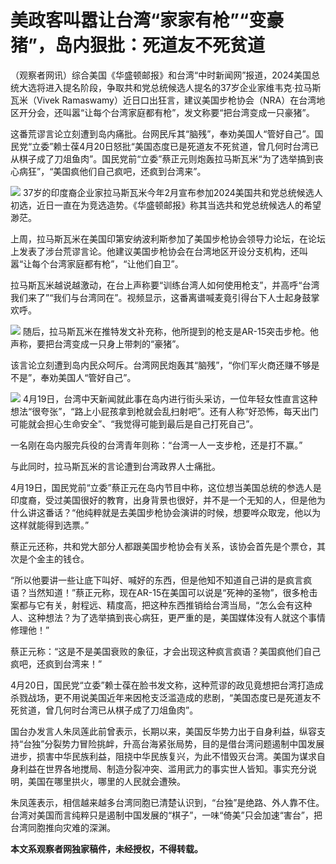 # 美政客叫嚣让台湾“家家有枪”“变豪猪”，岛内狠批：死道友不死贫道

（观察者网讯）综合美国《华盛顿邮报》和台湾“中时新闻网”报道，2024美国总统大选将进入提名阶段，争取共和党总统候选人提名的37岁企业家维韦克·拉马斯瓦米（Vivek
Ramaswamy）近日口出狂言，建议美国步枪协会（NRA）在台湾地区开分会，还叫嚣“让每个台湾家庭都有枪”，发文称要“把台湾变成一只豪猪”。

这番荒谬言论立刻遭到岛内痛批。台网民斥其“脑残”，奉劝美国人“管好自己”。国民党“立委”赖士葆4月20日怒批“美国态度已是死道友不死贫道，曾几何时台湾已从棋子成了刀俎鱼肉”。国民党前“立委”蔡正元则炮轰拉马斯瓦米“为了选举搞到丧心病狂”，“美国疯他们自己疯吧，还疯到台湾来”。

![](https://inews.gtimg.com/newsapp_bt/0/15781043700/1000)
37岁的印度裔企业家拉马斯瓦米今年2月宣布参加2024美国共和党总统候选人初选，近日一直在为竞选造势。《华盛顿邮报》称其当选共和党总统候选人的希望渺茫。

上周，拉马斯瓦米在美国印第安纳波利斯参加了美国步枪协会领导力论坛，在论坛上发表了涉台荒谬言论。他建议美国步枪协会在台湾地区开设分支机构，还叫嚣“让每个台湾家庭都有枪”，“让他们自卫”。

拉马斯瓦米越说越激动，在台上声称要“训练台湾人如何使用枪支”，并高呼“台湾我们来了”“我们与台湾同在”。视频显示，这番离谱喊麦竟引得台下人士起身鼓掌欢呼。

![](https://inews.gtimg.com/newsapp_match/0/15781043704/0)
随后，拉马斯瓦米在推特发文补充称，他所提到的枪支是AR-15突击步枪。他声称，要把台湾变成一只身上带刺的“豪猪”。

该言论立刻遭到岛内民众呵斥。台湾网民炮轰其“脑残”，“你们军火商还赚不够是不是”，奉劝美国人“管好自己”。

![](https://inews.gtimg.com/newsapp_bt/0/15781043709/1000)
4月19日，台湾中天新闻就此事在岛内进行街头采访，一位年轻女性直言这种想法“很夸张”，“路上小屁孩拿到枪就会乱扫射吧”。还有人称“好恐怖，每天出门可能就会担心生命安全”、“我觉得可能到最后是自己打死自己”。

一名刚在岛内服完兵役的台湾青年则称：“台湾一人一支步枪，还是打不赢。”

与此同时，拉马斯瓦米的言论遭到台湾政界人士痛批。

4月19日，国民党前“立委”蔡正元在岛内节目中称，这位想当美国总统的参选人是印度裔，受过美国很好的教育，出身背景也很好，并不是一个无知的人，但是他为什么讲这番话？“他纯粹就是去美国步枪协会演讲的时候，想要哗众取宠，他以为这样就能得到选票。”

蔡正元还称，共和党大部分人都跟美国步枪协会有关系，该协会首先是个票仓，其次是个金主的钱仓。

“所以他要讲一些让底下叫好、喊好的东西，但是他知不知道自己讲的是疯言疯语？当然知道！”蔡正元称，现在AR-15在美国可以说是“死神的圣物”，很多枪击案都与它有关，射程远、精度高，把这种东西推销给台湾当局，“怎么会有这种人、这种想法？为了选举搞到丧心病狂，更严重的是，美国媒体没有人就这个事情修理他！”

蔡正元称：“这是不是美国衰败的象征，才会出现这种疯言疯语？美国疯他们自己疯吧，还疯到台湾来！”

4月20日，国民党“立委”赖士葆在脸书发文称，这种荒谬的政见竟想把台湾打造成杀戮战场，更不用说美国近年来因枪支泛滥造成的悲剧，“美国态度已是死道友不死贫道，曾几何时台湾已从棋子成了刀俎鱼肉”。

国台办发言人朱凤莲此前曾表示，长期以来，美国反华势力出于自身利益，纵容支持“台独”分裂势力冒险挑衅，升高台海紧张局势，目的是借台湾问题遏制中国发展进步，损害中华民族利益，阻挠中华民族复兴，为此不惜毁灭台湾。美国为谋求自身利益在世界各地搅局、制造分裂冲突、滥用武力的事实世人皆知。事实充分说明，美国在哪里拱火，哪里的人民就会遭殃。

朱凤莲表示，相信越来越多台湾同胞已清楚认识到，“台独”是绝路、外人靠不住。台湾对美国而言纯粹只是遏制中国发展的“棋子”，一味“倚美”只会加速“害台”，把台湾同胞推向灾难的深渊。

**本文系观察者网独家稿件，未经授权，不得转载。**

